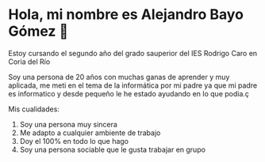 # Hola, mi nombre es Alejandro Bayo Gómez 👋

Estoy cursando el segundo año del grado sauperior del IES Rodrigo Caro en Coria del Río

Soy una persona de 20 años con muchas ganas de aprender y muy aplicada, me meti en el tema de la informática por mi padre ya que mi padre es informatico y desde pequeño le he estado ayudando en lo que podia.ç

Mis cualidades:

1. Soy una persona muy sincera
2. Me adapto a cualquier ambiente de trabajo
3. Doy el 100% en todo lo que hago
4. Soy una persona sociable que le gusta trabajar en grupo
